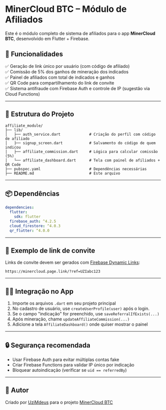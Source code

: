# MinerCloud BTC – Módulo de Afiliados

Este é o módulo completo de sistema de afiliados para o app **MinerCloud BTC**, desenvolvido em Flutter + Firebase.

## 🚀 Funcionalidades

✅ Geração de link único por usuário (com código de afiliado)  
✅ Comissão de 5% dos ganhos de mineração dos indicados  
✅ Painel de afiliados com total de indicados e ganhos  
✅ QR Code para compartilhamento do link de convite  
✅ Sistema antifraude com Firebase Auth e controle de IP (sugestão via Cloud Functions)

---

## 🧱 Estrutura do Projeto

```
affiliate_module/
├── lib/
│   ├── auth_service.dart             # Criação do perfil com código de afiliado
│   ├── signup_screen.dart            # Salvamento do código de quem indicou
│   ├── affiliate_commission.dart     # Lógica para calcular comissão (5%)
│   └── affiliate_dashboard.dart      # Tela com painel de afiliados + QR Code
├── pubspec.yaml                      # Dependências necessárias
├── README.md                         # Este arquivo
```

---

## 📦 Dependências

```yaml
dependencies:
  flutter:
    sdk: flutter
  firebase_auth: ^4.2.5
  cloud_firestore: ^4.0.3
  qr_flutter: ^4.0.0
```

---

## 🔗 Exemplo de link de convite

Links de convite devem ser gerados com [Firebase Dynamic Links](https://firebase.google.com/docs/dynamic-links):

```
https://minercloud.page.link/?ref=UZIabc123
```

---

## 👨‍💻 Integração no App

1. Importe os arquivos `.dart` em seu projeto principal
2. No cadastro de usuário, use `createUserProfile(user)` após o login.
3. Se o campo "indicação" for preenchido, use `saveReferralIfExists(...)`
4. Após mineração, chame `updateAffiliateCommission(...)`
5. Adicione a tela `AffiliateDashboard()` onde quiser mostrar o painel

---

## 🔒 Segurança recomendada

- Usar Firebase Auth para evitar múltiplas contas fake
- Criar Firebase Functions para validar IP único por indicação
- Bloquear autoindicação (verificar se `uid == referredBy`)

---

## 🧠 Autor

Criado por [UziMdeus](https://github.com/UziMdeus) para o projeto [MinerCloud BTC](https://minercloudbtc.com)
